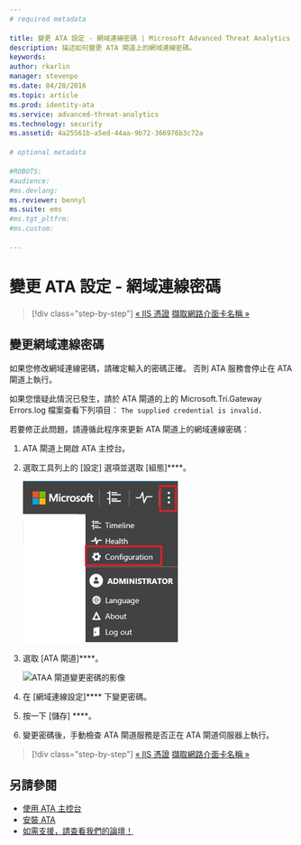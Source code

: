 ```yaml
---
# required metadata

title: 變更 ATA 設定 - 網域連線密碼 | Microsoft Advanced Threat Analytics
description: 描述如何變更 ATA 閘道上的網域連線密碼。
keywords:
author: rkarlin
manager: stevenpo
ms.date: 04/28/2016
ms.topic: article
ms.prod: identity-ata
ms.service: advanced-threat-analytics
ms.technology: security
ms.assetid: 4a25561b-a5ed-44aa-9b72-366976b3c72a

# optional metadata

#ROBOTS:
#audience:
#ms.devlang:
ms.reviewer: bennyl
ms.suite: ems
#ms.tgt_pltfrm:
#ms.custom:

---
```


# 變更 ATA 設定 - 網域連線密碼

>[!div class="step-by-step"]
[« IIS 憑證](modifying-ata-config-iiscert.md)
[擷取網路介面卡名稱 »](modifying-ata-config-nicname.md)

## 變更網域連線密碼
如果您修改網域連線密碼，請確定輸入的密碼正確。 否則 ATA 服務會停止在 ATA 閘道上執行。

如果您懷疑此情況已發生，請於 ATA 閘道的上的 Microsoft.Tri.Gateway Errors.log 檔案查看下列項目︰
`The supplied credential is invalid.`

若要修正此問題，請遵循此程序來更新 ATA 閘道上的網域連線密碼︰

1.  ATA 閘道上開啟 ATA 主控台。

2.  選取工具列上的 [設定] 選項並選取 [組態]****。

    ![ATA 組態設定圖示](media/ATA-config-icon.JPG)

3.  選取 [ATA 閘道]****。

    ![ATAA 閘道變更密碼的影像](media/ATA-GW-change-DC-password.JPG)

4.  在 [網域連線設定]**** 下變更密碼。

5.  按一下 [儲存] ****。

6.  變更密碼後，手動檢查 ATA 閘道服務是否正在 ATA 閘道伺服器上執行。

>[!div class="step-by-step"]
[« IIS 憑證](modifying-ata-config-iiscert.md)
[擷取網路介面卡名稱 »](modifying-ata-config-nicname.md)

## 另請參閱
- [使用 ATA 主控台](/advanced-threat-analytics/understand/working-with-ata-console)
- [安裝 ATA](install-ata.md)
- [如需支援，請查看我們的論壇！](https://social.technet.microsoft.com/Forums/security/en-US/home?forum=mata)


<!--HONumber=Apr16_HO2-->


